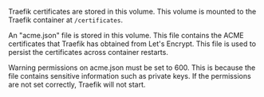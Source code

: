 Traefik certificates are stored in this volume. This volume is mounted to the Traefik container at `/certificates`.

An "acme.json" file is stored in this volume. This file contains the ACME certificates that Traefik has obtained from Let's Encrypt. This file is used to persist the certificates across container restarts.

Warning permissions on acme.json must be set to 600. This is because the file contains sensitive information such as private keys. If the permissions are not set correctly, Traefik will not start.

